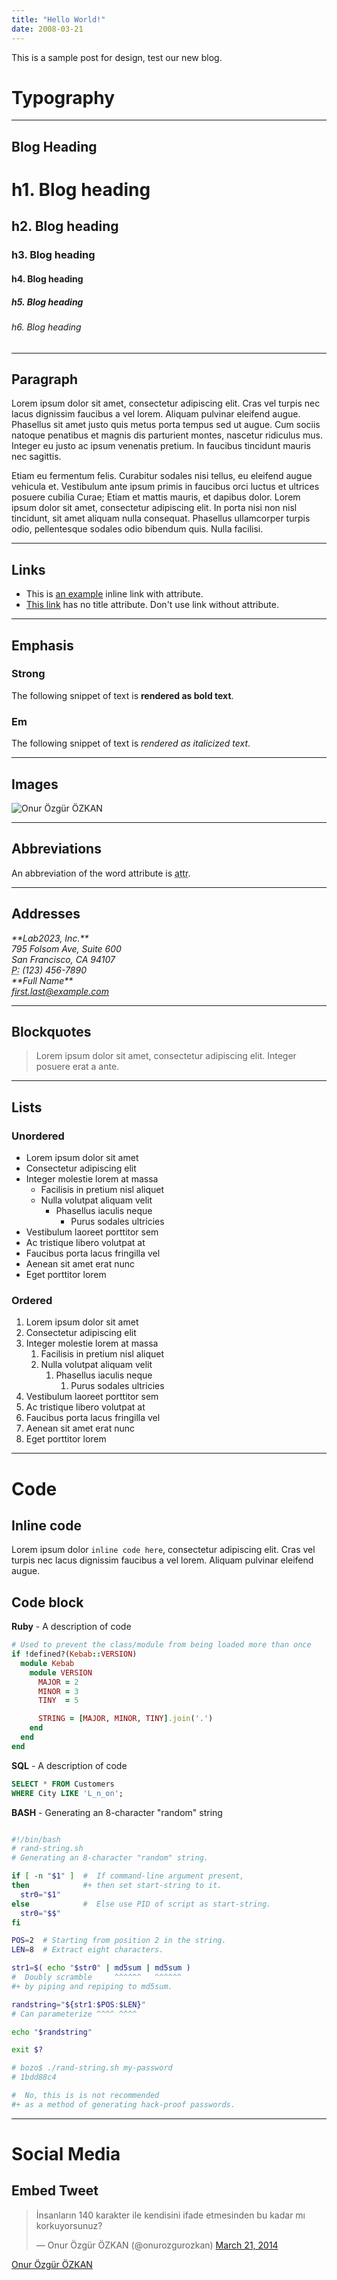 ```yaml
---
title: "Hello World!"
date: 2008-03-21
---
```


This is a sample post for design, test our new blog.

# Typography

***

## Blog Heading

# h1. Blog heading

## h2. Blog heading

### h3. Blog heading

#### h4. Blog heading

##### h5. Blog heading

###### h6. Blog heading

***

## Paragraph

Lorem ipsum dolor sit amet, consectetur adipiscing elit. Cras vel turpis nec lacus dignissim faucibus a vel lorem.
Aliquam pulvinar eleifend augue. Phasellus sit amet justo quis metus porta tempus sed ut augue. Cum sociis natoque
penatibus et magnis dis parturient montes, nascetur ridiculus mus. Integer eu justo ac ipsum venenatis pretium. In
faucibus tincidunt mauris nec sagittis.

Etiam eu fermentum felis. Curabitur sodales nisi tellus, eu eleifend augue vehicula et. Vestibulum ante ipsum primis
in faucibus orci luctus et ultrices posuere cubilia Curae; Etiam et mattis mauris, et dapibus dolor. Lorem ipsum dolor
sit amet, consectetur adipiscing elit. In porta nisi non nisl tincidunt, sit amet aliquam nulla consequat.
Phasellus ullamcorper turpis odio, pellentesque sodales odio bibendum quis. Nulla facilisi.

***

## Links

* This is [an example](http://example.com/ "Title") inline link with attribute.
* [This link](http://example.net/) has no title attribute. Don't use link without attribute.

***

## Emphasis

### Strong

The following snippet of text is **rendered as bold text**.

### Em

The following snippet of text is *rendered as italicized text*.

***

## Images

![Onur Özgür ÖZKAN](articles/2013-09-03-onur-ozgur-ozkan.jpg)

***

## Abbreviations

An abbreviation of the word attribute is <abbr title="attribute">attr</abbr>.

***

## Addresses

<address>
  **Lab2023, Inc.**<br>
  795 Folsom Ave, Suite 600<br>
  San Francisco, CA 94107<br>
  <abbr title="Phone">P:</abbr> (123) 456-7890
</address>

<address>
  **Full Name**<br>
  <a href="mailto:#">first.last@example.com</a>
</address>

***

## Blockquotes

> Lorem ipsum dolor sit amet, consectetur adipiscing elit. Integer posuere erat a ante.</p>

***

## Lists

### Unordered

* Lorem ipsum dolor sit amet
* Consectetur adipiscing elit
* Integer molestie lorem at massa
  * Facilisis in pretium nisl aliquet
  * Nulla volutpat aliquam velit
    * Phasellus iaculis neque
      * Purus sodales ultricies
* Vestibulum laoreet porttitor sem
* Ac tristique libero volutpat at
* Faucibus porta lacus fringilla vel
* Aenean sit amet erat nunc
* Eget porttitor lorem

### Ordered

1. Lorem ipsum dolor sit amet
2. Consectetur adipiscing elit
3. Integer molestie lorem at massa
   1. Facilisis in pretium nisl aliquet
   2. Nulla volutpat aliquam velit
      1. Phasellus iaculis neque
         1. Purus sodales ultricies
4. Vestibulum laoreet porttitor sem
5. Ac tristique libero volutpat at
6. Faucibus porta lacus fringilla vel
7. Aenean sit amet erat nunc
8. Eget porttitor lorem

***

# Code

## Inline code

Lorem ipsum dolor `inline code here`, consectetur adipiscing elit. Cras vel turpis nec lacus dignissim faucibus a vel lorem.
Aliquam pulvinar eleifend augue.

## Code block

**Ruby** - A description of code

```ruby
# Used to prevent the class/module from being loaded more than once
if !defined?(Kebab::VERSION)
  module Kebab
    module VERSION
      MAJOR = 2
      MINOR = 3
      TINY  = 5

      STRING = [MAJOR, MINOR, TINY].join('.')
    end
  end
end
```

**SQL** - A description of code

```sql
SELECT * FROM Customers
WHERE City LIKE 'L_n_on';
```

**BASH** - Generating an 8-character "random" string

```bash

#!/bin/bash
# rand-string.sh
# Generating an 8-character "random" string.

if [ -n "$1" ]  #  If command-line argument present,
then            #+ then set start-string to it.
  str0="$1"
else            #  Else use PID of script as start-string.
  str0="$$"
fi

POS=2  # Starting from position 2 in the string.
LEN=8  # Extract eight characters.

str1=$( echo "$str0" | md5sum | md5sum )
#  Doubly scramble     ^^^^^^   ^^^^^^
#+ by piping and repiping to md5sum.

randstring="${str1:$POS:$LEN}"
# Can parameterize ^^^^ ^^^^

echo "$randstring"

exit $?

# bozo$ ./rand-string.sh my-password
# 1bdd88c4

#  No, this is is not recommended
#+ as a method of generating hack-proof passwords.
```

***

# Social Media

## Embed Tweet

<blockquote class="twitter-tweet" lang="en"><p>İnsanların 140 karakter ile kendisini ifade etmesinden bu kadar mı korkuyorsunuz?</p>&mdash; Onur Özgür ÖZKAN (@onurozgurozkan) <a href="https://twitter.com/onurozgurozkan/statuses/446803978450632704">March 21, 2014</a></blockquote>
<script async src="//platform.twitter.com/widgets.js" charset="utf-8"></script>

[Onur Özgür ÖZKAN](http://twitter.com/onurozgurozkan)